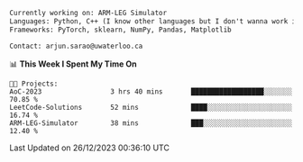 ```txt
Currently working on: ARM-LEG Simulator
Languages: Python, C++ (I know other languages but I don't wanna work in them)
Frameworks: PyTorch, sklearn, NumPy, Pandas, Matplotlib

Contact: arjun.sarao@uwaterloo.ca
```

<!--START_SECTION:waka-->
📊 **This Week I Spent My Time On** 

```text
🐱‍💻 Projects: 
AoC-2023                 3 hrs 40 mins       ██████████████████░░░░░░░   70.85 % 
LeetCode-Solutions       52 mins             ████░░░░░░░░░░░░░░░░░░░░░   16.74 % 
ARM-LEG-Simulator        38 mins             ███░░░░░░░░░░░░░░░░░░░░░░   12.40 % 
```


 Last Updated on 26/12/2023 00:36:10 UTC
<!--END_SECTION:waka-->
